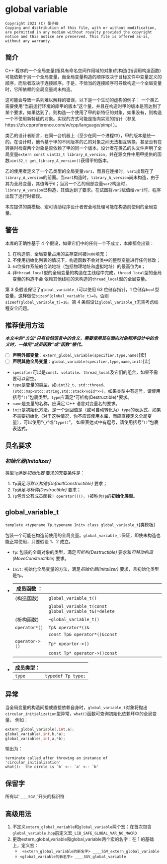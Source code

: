# global variable
```
Copyright 2021 (C) 张子辰
Copying and distribution of this file, with or without modification,
are permitted in any medium without royalty provided the copyright 
notice and this notice are preserved. This file is offered as-is, 
without any warranty.
```
## 简介
C++ 程序的一个全局变量(指具有命名空间作用域的对象)的构造(指调用构造函数)可能依赖于另一个全局变量，而全局变量构造的顺序取决于目标文件中变量定义的顺序，而后者取决于连接顺序。于是，不恰当的连接顺序可导致构造一个全局变量时，它所依赖的全局变量尚未构造。

这可能会导致一系列难以解释的错误，以下是一个生动的虚构的例子：
一个类乙需要使用“当前运行环境的库甲的版本”这个量，并且在构造时甲的版本是否达到了某个要求，如果达到了，则构造一个使用了甲的新特征的对象，如果没有，则构造一个不使用新特征的对象。实现的方式可能是指向实现的指针（参见https://zh.cppreference.com/w/cpp/language/pimpl ）。

类乙的设计者断言，在同一台机器上（至少在同一个进程中），甲的版本是统一的。在设计时，他令基于甲的不同版本的乙的对象之间无法相互转换，甚至没有在转换时检查两个对象是否依赖了甲的同一个版本。设计者在类乙的头文件声明了全局变量`extern const uint32_t library_A_version`，并在源文件中用甲提供的函数`uint32_t get_library_A_version()`获得甲的版本。

乙的使用者定义了一个乙类型的全局变量`var1`，而且在连接时，`var1`出现在了`library_A_version`的前面。当`var1`构造时，`library_A_version`尚未构造，由于其为全局变量，其值等于`0`；当另一个乙的局部变量`var2`构造时，`library_A_version`已构造，其值达到了要求。在试图将`var2`赋值给`var1`时，程序出现了运行时错误。

本库提供的类模板、宏可协助程序设计者安全地处理可能在构造前使用的全局变量。

## 警告
本库的正确性基于 4 个假设，如果它们中的任何一个不成立，本库都会出错：

1. 在构造前，全局变量占用的主存空间被`0x00`填充；
2. 不使用初始化列表的情况下，构造函数不会对类中的整型变量进行任何修改；
3. `64`位操作系统的合法地址（包括物理地址和虚拟地址）的最高位为`0`；
4. 非`thread_local`型的全局变量的构造在主线程中完成，`thread_local`型的全局变量的构造不会	依赖其他线程的未构造的`thread_local`型的全局变量。

第 3 条假设保证了`global_variable_t`可以使用 63 位储存指针，1 位储存`bool`型变量，这样做使`sizeof(global_variable_t)=8`，否则`sizeof(global_variable_t)=16`。第 4 条假设让`global_variable_t`无需考虑线程安全问题。

## 推荐使用方法
***本文中的“方法”只有自然语言中的含义，需要使用其在面向对象程序设计中的含义时，一律用“成员函数”或“函数”替代。***

- [ ] **声明外部变量**：`extern_global_variable(specifier,type,name)`[宏]
- [ ] **声明其他全局变量**：`global_variable(specifier,type,name,init)`[宏]

- `specifier`可以是`const`、`volatile`、`thread_local`及它们的组合，如果不需要可以留空。
-  `type`是变量的类型，如`uint32_t`、`std::thread`、`(std::map<std::string,std::stack<void*>>)`，如果类型中有逗号，请使用括号“`()`”包裹类型。`type`应满足*可析构(Destructible)*要求。
- `name`是变量的名称，应满足 C++ 语言对变量名的要求。
- `init`是初始化方法，是一个返回值是（或可自动转化为）`type`的表达式，如果不需要初始化（对于这种情况，你不应该使用本库，而应直接定义全局变量），可以使用“`{}`”或“`type()`”，  如果表达式中有逗号，请使用括号“`()`”包裹表达式。

## 具名要求
### *初始化器(Initalizer)* 
类型`Tp`满足*初始化器* 要求的充要条件是：

1. `Tp`满足*可默认构造(DefaultConstructible)* 要求；
2. `Tp`满足*可析构(Destructible)* 要求；
3. `Tp`包含公有成员函数`T operator()()`，`T`被称为`Tp`的**初始化类型**。

## global_variable_t
`template <typename Tp,typename Init> class global_variable_t`[类模板]

包装一个可能在构造前使用的全局变量。`global_variable_t`保证，即使未构造也能正常使用，只要假设 1、2 成立。

- `Tp`: 包装的全局对象的类型，满足*可析构(Destructible)* 要求和*可移动构造
	(MoveConstructible)* 要求。
	
- `Init`: 初始化全局变量的方法，满足*初始化器(Initalizer)* 要求，且初始化类型是`Tp`。

- | 成员函数 ：|   |
	| ---- | ---- |
	| (构造函数) | `global_variable_t()`                                |
	|            | `global_variable_t(const global_variable_t&)=delete` |
	| (析构函数) | `~global_variable_t()`                               |
	|`operator*()`|`Tp& operator*()&`|
	|   |`const Tp& operator*()&const`|
	|`operator->()`|`Tp* opeartor->()`|
	|   |`const Tp* operator->()const`|
	
- |成员类型：|   |
	| ---- | ---- |
	| `type` | `typedef Tp type;` |

## 异常
当全局变量的构造间接或直接依赖自身时，`global_variable_t`对象将抛出`circular_initialization`型异常，`what()`函数可查询初始化依赖环中的全局变量。
例如：

```cpp
extern_global_variable(,int,a);
global_variable(,int,b,*a);
global_variable(,int,a,*b);
```
输出为：
```
terminate called after throwing an instance of 'circular_initialization'
what():  the circle is `b' <-- `a' <-- `b'
```

## 保留字
所有以‘`____SGV_`’开头的标识符

## 高级用法

1. 不定义`extern_global_variable`和`global_variable`两个宏：在首次包含`global_variable.hpp`前定义宏`_LIB_SAFE_GLOBAL_VAR_NO_MACRO`
2. 更改extern_global_variable和global_variable两个宏的名字：在 1 的基础上，定义宏：
      - ` <extern_global_variable的新名字> ____SGV_extern_global_variable`
      -  `<global_variable的新名字> ____SGV_global_variable`
